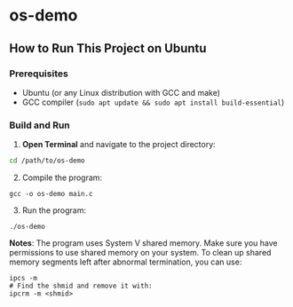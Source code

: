 # os-demo

## How to Run This Project on Ubuntu

### Prerequisites

- Ubuntu (or any Linux distribution with GCC and make)
- GCC compiler (`sudo apt update && sudo apt install build-essential`)

### Build and Run

1. **Open Terminal** and navigate to the project directory:

```sh
cd /path/to/os-demo
```

2. Compile the program:

```
gcc -o os-demo main.c
```

3. Run the program:

```
./os-demo
```

**Notes**:
The program uses System V shared memory. Make sure you have permissions to use shared memory on your system.
To clean up shared memory segments left after abnormal termination, you can use:

```
ipcs -m
# Find the shmid and remove it with:
ipcrm -m <shmid>
```
